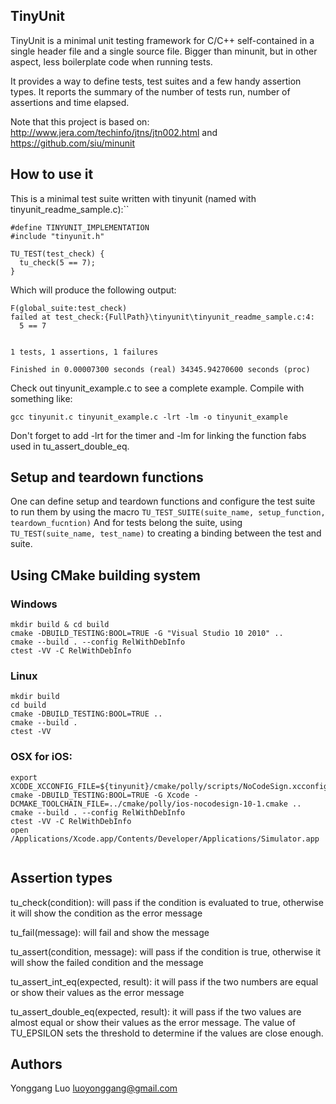 ## TinyUnit

TinyUnit is a minimal unit testing framework for C/C++ self-contained in a
single header file and a single source file. Bigger than minunit, but in other 
aspect, less boilerplate code when running tests.

It provides a way to define tests, test suites and a few handy assertion
types. It reports the summary of the number of tests run, number of assertions
and time elapsed.

Note that this project is based on:
http://www.jera.com/techinfo/jtns/jtn002.html and https://github.com/siu/minunit

## How to use it

This is a minimal test suite written with tinyunit (named with tinyunit_readme_sample.c):``
```
#define TINYUNIT_IMPLEMENTATION
#include "tinyunit.h"

TU_TEST(test_check) {
  tu_check(5 == 7);
}
```

Which will produce the following output:
```
F(global_suite:test_check)
failed at test_check:{FullPath}\tinyunit\tinyunit_readme_sample.c:4:
  5 == 7


1 tests, 1 assertions, 1 failures

Finished in 0.00007300 seconds (real) 34345.94270600 seconds (proc)
```

Check out tinyunit_example.c to see a complete example.
Compile with something like:
```
gcc tinyunit.c tinyunit_example.c -lrt -lm -o tinyunit_example
```

Don't forget to add -lrt for the timer and -lm for linking the function fabs
used in tu_assert_double_eq.

## Setup and teardown functions

One can define setup and teardown functions and
configure the test suite to run them by using the macro
`TU_TEST_SUITE(suite_name, setup_function, teardown_fucntion)`
And for tests belong the suite, using `TU_TEST(suite_name, test_name)`
to creating a binding between the test and suite.

## Using CMake building system

### Windows
```
mkdir build & cd build
cmake -DBUILD_TESTING:BOOL=TRUE -G "Visual Studio 10 2010" ..
cmake --build . --config RelWithDebInfo
ctest -VV -C RelWithDebInfo
```

### Linux
```
mkdir build
cd build
cmake -DBUILD_TESTING:BOOL=TRUE ..
cmake --build .
ctest -VV
```

### OSX for iOS:
```
export XCODE_XCCONFIG_FILE=${tinyunit}/cmake/polly/scripts/NoCodeSign.xcconfig
cmake -DBUILD_TESTING:BOOL=TRUE -G Xcode -DCMAKE_TOOLCHAIN_FILE=../cmake/polly/ios-nocodesign-10-1.cmake ..
cmake --build . --config RelWithDebInfo
ctest -VV -C RelWithDebInfo
open /Applications/Xcode.app/Contents/Developer/Applications/Simulator.app


```

## Assertion types

tu_check(condition): will pass if the condition is evaluated to true, otherwise
it will show the condition as the error message

tu_fail(message): will fail and show the message

tu_assert(condition, message): will pass if the condition is true, otherwise it
will show the failed condition and the message

tu_assert_int_eq(expected, result): it will pass if the two numbers are
equal or show their values as the error message

tu_assert_double_eq(expected, result): it will pass if the two values
are almost equal or show their values as the error message. The value of
TU_EPSILON sets the threshold to determine if the values are close enough.

## Authors

Yonggang Luo <luoyonggang@gmail.com>
